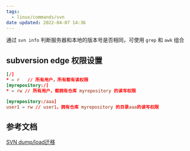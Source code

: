 ```yaml
---
tags:
  - linux/commands/svn
date updated: 2022-04-07 14:36
---
```


通过 `svn info` 判断服务器和本地的版本号是否相同，可使用 `grep` 和 `awk` 组合



## subversion edge 权限设置


```toml
[/]
* = r   // 所有用户，所有都有读权限
[myrepository:/]
* = rw // 所有用户，都拥有仓库 myrepository 的读写权限

[myrepository:/aaa]
user1 = rw // user1，拥有仓库 myrepository 的目录aaa的读写权限
```


## 参考文档

[SVN dump/load迁移](http://xstarcd.github.io/wiki/sysadmin/svn_dump_move.html)